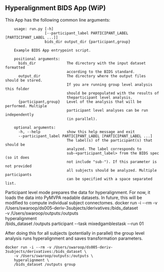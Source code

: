 ## Hyperalignment BIDS App (WiP)

This App has the following common line arguments:

		usage: run.py [-h]
		              [--participant_label PARTICIPANT_LABEL [PARTICIPANT_LABEL ...]]
		              bids_dir output_dir {participant,group}

		Example BIDS App entrypoint script.

		positional arguments:
		  bids_dir              The directory with the input dataset formatted
		                        according to the BIDS standard.
		  output_dir            The directory where the output files should be stored.
		                        If you are running group level analysis this folder
		                        should be prepopulated with the results of
		                        theparticipant level analysis.
		  {participant,group}   Level of the analysis that will be performed. Multiple
		                        participant level analyses can be run independently
		                        (in parallel).

		optional arguments:
		  -h, --help            show this help message and exit
		  --participant_label PARTICIPANT_LABEL [PARTICIPANT_LABEL ...]
		                        The label(s) of the participant(s) that should be
		                        analyzed. The label corresponds to
		                        sub-<participant_label> from the BIDS spec (so it does
		                        not include "sub-"). If this parameter is not provided
		                        all subjects should be analyzed. Multiple participants
		                        can be specified with a space separated list.

Participant level mode prepares the data for hyperalignment.
For now, it loads the data into PyMVPA readable datasets.
In future, this will be modified to compute individual subject connectomes.
    docker run -i --rm -v /Users/swaroop/ds005-deriv-3subjects/derivatives:/bids_dataset \
        -v /Users/swaroop/outputs:/outputs \
        hyperalignment \
        /bids_dataset /outputs participant --task mixedgamblestask --run 01

After doing this for all subjects (potentially in parallel) the group level analysis
runs hyperalignment and saves transformation parameters.

    docker run -i --rm -v /Users/swaroop/ds005-deriv-3subjects/derivatives:/bids_dataset \
        -v /Users/swaroop/outputs:/outputs \
        hyperalignment \
        /bids_dataset /outputs group

